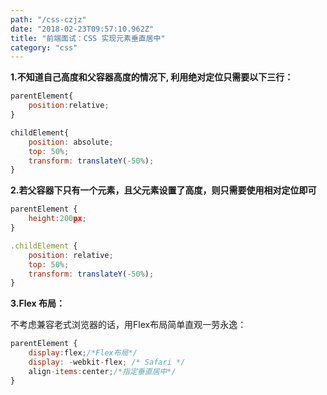 ```yaml
---
path: "/css-czjz"
date: "2018-02-23T09:57:10.962Z"
title: "前端面试：CSS 实现元素垂直居中"
category: "css"
---
```


__1.不知道自己高度和父容器高度的情况下, 利用绝对定位只需要以下三行：__

```javascript
parentElement{
    position:relative;
}

childElement{
    position: absolute;
    top: 50%;
    transform: translateY(-50%);
}
```

__2.若父容器下只有一个元素，且父元素设置了高度，则只需要使用相对定位即可__

```javascript
parentElement {
    height:200px;
}

.childElement {
    position: relative;
    top: 50%;
    transform: translateY(-50%);
}
```

__3.Flex 布局：__

不考虑兼容老式浏览器的话，用Flex布局简单直观一劳永逸：

```javascript
parentElement {
    display:flex;/*Flex布局*/
    display: -webkit-flex; /* Safari */
    align-items:center;/*指定垂直居中*/
}
```
